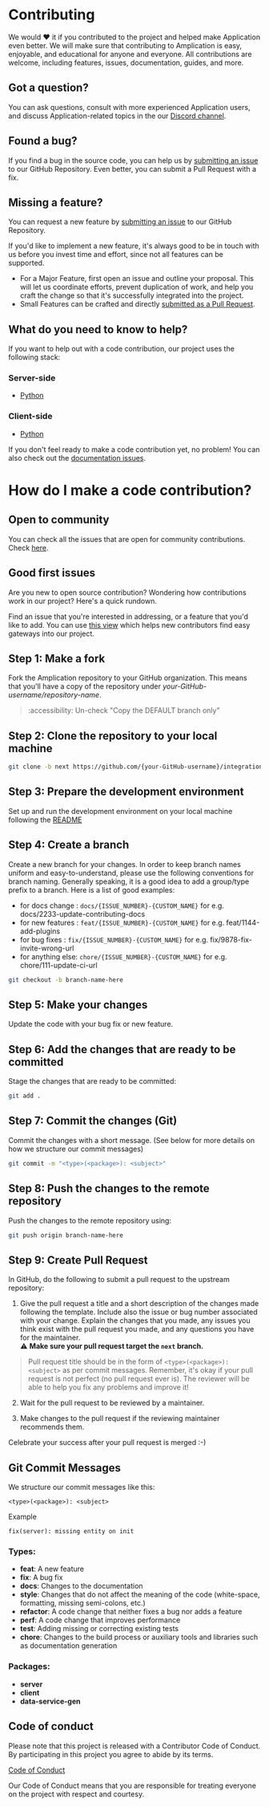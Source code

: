 # Contributing

We would ❤️ it if you contributed to the project and helped make Application even better. We will make sure that contributing to Amplication is easy, enjoyable, and educational for anyone and everyone. All contributions are welcome, including features, issues, documentation, guides, and more.

## Got a question?

You can ask questions, consult with more experienced Application users, and discuss Application-related topics in the our [Discord channel](https:/dataventures/.com/discord).

## Found a bug?

If you find a bug in the source code, you can help us by [submitting an issue](https://github.com/.../.../issues/new?assignees=&labels=type%3A%20bug&template=bug_report.md&title=) to our GitHub Repository. Even better, you can submit a Pull Request with a fix.

## Missing a feature?

You can request a new feature by [submitting an issue](https://github.com/.../amplication/issues/new?assignees=&labels=type%3A%20feature%20request&template=feature_request.md&title=) to our GitHub Repository.

If you'd like to implement a new feature, it's always good to be in touch with us before you invest time and effort, since not all features can be supported.

- For a Major Feature, first open an issue and outline your proposal. This will let us coordinate efforts, prevent duplication of work, and help you craft the change so that it's successfully integrated into the project.
- Small Features can be crafted and directly [submitted as a Pull Request](#submit-pr).

## What do you need to know to help?

If you want to help out with a code contribution, our project uses the following stack:

### Server-side

- [Python](https://docs.python.org/3/)

### Client-side

- [Python](https://docs.python.org/3/)

If you don't feel ready to make a code contribution yet, no problem! You can also check out the [documentation issues](https://github.com/.../.../labels/type%3A%20docs).

# <a name="submit-pr"></a> How do I make a code contribution?

## Open to community

You can check all the issues that are open for community contributions. Check [here](https://github.com/.../.../issues?q=is%3Aopen+is%3Aissue+label%3A%22open+to+community%22).

## Good first issues

Are you new to open source contribution? Wondering how contributions work in our project? Here's a quick rundown.

Find an issue that you're interested in addressing, or a feature that you'd like to add.
You can use [this view](https://github.com/.../.../issues?q=is%3Aopen+is%3Aissue+label%3A%22good+first+issue%22) which helps new contributors find easy gateways into our project.

## Step 1: Make a fork

Fork the Amplication repository to your GitHub organization. This means that you'll have a copy of the repository under _your-GitHub-username/repository-name_.

> :accessibility: Un-check "Copy the DEFAULT branch only"

## Step 2: Clone the repository to your local machine

```sh
git clone -b next https://github.com/{your-GitHub-username}/integration-crm-hubspot.git

```

## Step 3: Prepare the development environment

Set up and run the development environment on your local machine following the [README](./README.md#Development)

## Step 4: Create a branch
Create a new branch for your changes.
In order to keep branch names uniform and easy-to-understand, please use the following conventions for branch naming.
Generally speaking, it is a good idea to add a group/type prefix to a branch.
Here is a list of good examples:
- for docs change : `docs/{ISSUE_NUMBER}-{CUSTOM_NAME}` for e.g. docs/2233-update-contributing-docs
- for new features : `feat/{ISSUE_NUMBER}-{CUSTOM_NAME}` for e.g. feat/1144-add-plugins
- for bug fixes : `fix/{ISSUE_NUMBER}-{CUSTOM_NAME}` for e.g. fix/9878-fix-invite-wrong-url
- for anything else: `chore/{ISSUE_NUMBER}-{CUSTOM_NAME}` for e.g. chore/111-update-ci-url

```sh
git checkout -b branch-name-here
```

## Step 5: Make your changes

Update the code with your bug fix or new feature.

## Step 6: Add the changes that are ready to be committed

Stage the changes that are ready to be committed:

```sh
git add .
```

## Step 7: Commit the changes (Git)

Commit the changes with a short message. (See below for more details on how we structure our commit messages)

```sh
git commit -m "<type>(<package>): <subject>"
```

## Step 8: Push the changes to the remote repository

Push the changes to the remote repository using:

```sh
git push origin branch-name-here
```

## Step 9: Create Pull Request

In GitHub, do the following to submit a pull request to the upstream repository:

1.  Give the pull request a title and a short description of the changes made following the template. Include also the issue or bug number associated with your change. Explain the changes that you made, any issues you think exist with the pull request you made, and any questions you have for the maintainer.  <br/> ⚠️ **Make sure your pull request target the `next` branch.**
 
  > Pull request title should be in the form of `<type>(<package>): <subject>` as per commit messages.
Remember, it's okay if your pull request is not perfect (no pull request ever is). The reviewer will be able to help you fix any problems and improve it!

2.  Wait for the pull request to be reviewed by a maintainer.

3.  Make changes to the pull request if the reviewing maintainer recommends them.

Celebrate your success after your pull request is merged :-)

## Git Commit Messages

We structure our commit messages like this:

```
<type>(<package>): <subject>
```

Example

```
fix(server): missing entity on init
```

### Types:

- **feat**: A new feature
- **fix**: A bug fix
- **docs**: Changes to the documentation
- **style**: Changes that do not affect the meaning of the code (white-space, formatting, missing semi-colons, etc.)
- **refactor**: A code change that neither fixes a bug nor adds a feature
- **perf**: A code change that improves performance
- **test**: Adding missing or correcting existing tests
- **chore**: Changes to the build process or auxiliary tools and libraries such as documentation generation

### Packages:

- **server**
- **client**
- **data-service-gen**

## Code of conduct

Please note that this project is released with a Contributor Code of Conduct. By participating in this project you agree to abide by its terms.

[Code of Conduct](https://github.com/HubSpot/hubspot-api-python/blob/master/CODE_OF_CONDUCT.md)

Our Code of Conduct means that you are responsible for treating everyone on the project with respect and courtesy.